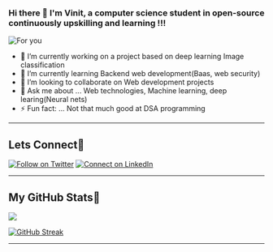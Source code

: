 ### Hi there 👋 I'm **Vinit**, a computer science student in open-source continuously upskilling and learning !!!

![For you](https://i.pinimg.com/originals/8b/cc/73/8bcc73d09059f4ee92b11b454badd46f.png)
<!--**VinitGurjar/VinitGurjar** is a ✨ _special_ ✨ repository because its `README.md` (this file) appears on your GitHub profile.
 🤔 I’m looking for help with ...\
 - 📫 How to reach me: ...
- 📫 How to reach me: ...-->

- 🔭 I’m currently working on a project based on deep learning Image classification
- 🌱 I’m currently learning Backend web development(Baas, web security)
- 👯 I’m looking to collaborate on Web development projects
- 💬 Ask me about ... Web technologies, Machine learning, deep learing(Neural nets)
- ⚡ Fun fact: ... Not that much good at DSA programming 

---
## Lets Connect🔗
   [![Follow on Twitter](https://img.shields.io/badge/--twitter?label=Twitter&logo=Twitter&style=social)](https://twitter.com/bhaktkage)
   [![Connect on LinkedIn](https://img.shields.io/badge/--linkedin?label=LinkedIn&logo=LinkedIn&style=social)](https://www.linkedin.com/in/vinit-gurjar-48280921a/)

---

## My GitHub Stats🧬
<img 
   src="https://github-readme-stats.vercel.app/api?username=VinitGurjar&show_icons=true&theme=midnight-purple" 
/>

[![GitHub Streak](https://streak-stats.demolab.com/?user=VinitGurjar&theme=dark)](https://git.io/streak-stats)
<!--[![Readme Card](https://github-readme-stats.vercel.app/api/pin/?username=VinitGurjar&repo=Web-socket-chatApp)](https://github.com/anuraghazra/github-readme-stats)-->
<!--[![Top Langs](https://github-readme-stats.vercel.app/api/top-langs/?username=VinitGurjar&layout=compact)](https://github.com/anuraghazra/github-readme-stats)-->

---
<!--START_SECTION:activity-->


